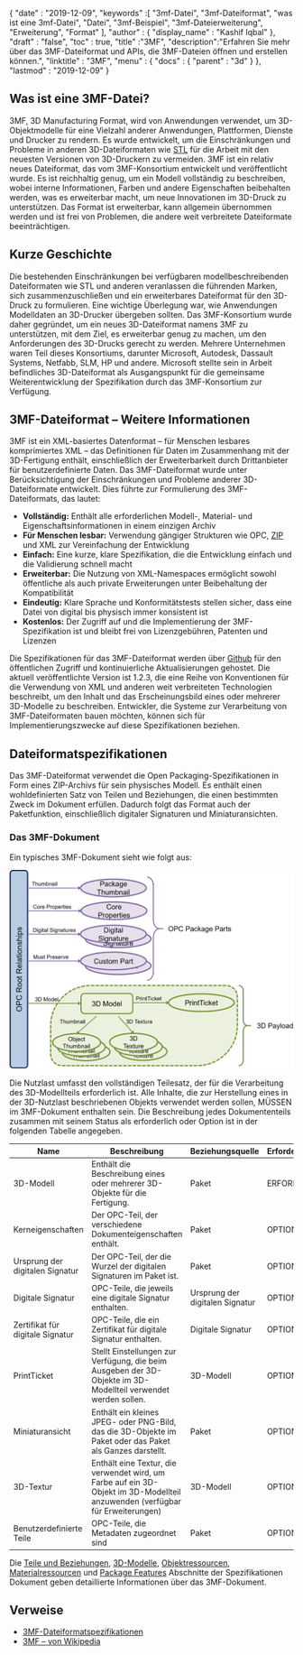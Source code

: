 {
  "date" : "2019-12-09",
  "keywords" :[ "3mf-Datei", "3mf-Dateiformat", "was ist eine 3mf-Datei", "Datei", "3mf-Beispiel", "3mf-Dateierweiterung", "Erweiterung", "Format" ],
  "author" : {
    "display_name" : "Kashif Iqbal"
},
  "draft" : "false",
  "toc" : true,
  "title" :"3MF",
  "description":"Erfahren Sie mehr über das 3MF-Dateiformat und APIs, die 3MF-Dateien öffnen und erstellen können.",
  "linktitle" : "3MF",
  "menu" : {
    "docs" : {
      "parent" : "3d"
}
},
  "lastmod" : "2019-12-09"
}

## Was ist eine 3MF-Datei?

3MF, 3D Manufacturing Format, wird von Anwendungen verwendet, um 3D-Objektmodelle für eine Vielzahl anderer Anwendungen, Plattformen, Dienste und Drucker zu rendern. Es wurde entwickelt, um die Einschränkungen und Probleme in anderen 3D-Dateiformaten wie [STL](/de/cad/stl/) für die Arbeit mit den neuesten Versionen von 3D-Druckern zu vermeiden. 3MF ist ein relativ neues Dateiformat, das vom 3MF-Konsortium entwickelt und veröffentlicht wurde. Es ist reichhaltig genug, um ein Modell vollständig zu beschreiben, wobei interne Informationen, Farben und andere Eigenschaften beibehalten werden, was es erweiterbar macht, um neue Innovationen im 3D-Druck zu unterstützen. Das Format ist erweiterbar, kann allgemein übernommen werden und ist frei von Problemen, die andere weit verbreitete Dateiformate beeinträchtigen.

## Kurze Geschichte ##

Die bestehenden Einschränkungen bei verfügbaren modellbeschreibenden Dateiformaten wie STL und anderen veranlassen die führenden Marken, sich zusammenzuschließen und ein erweiterbares Dateiformat für den 3D-Druck zu formulieren. Eine wichtige Überlegung war, wie Anwendungen Modelldaten an 3D-Drucker übergeben sollten. Das 3MF-Konsortium wurde daher gegründet, um ein neues 3D-Dateiformat namens 3MF zu unterstützen, mit dem Ziel, es erweiterbar genug zu machen, um den Anforderungen des 3D-Drucks gerecht zu werden. Mehrere Unternehmen waren Teil dieses Konsortiums, darunter Microsoft, Autodesk, Dassault Systems, Netfabb, SLM, HP und andere. Microsoft stellte sein in Arbeit befindliches 3D-Dateiformat als Ausgangspunkt für die gemeinsame Weiterentwicklung der Spezifikation durch das 3MF-Konsortium zur Verfügung.

## 3MF-Dateiformat – Weitere Informationen

3MF ist ein XML-basiertes Datenformat – für Menschen lesbares komprimiertes XML – das Definitionen für Daten im Zusammenhang mit der 3D-Fertigung enthält, einschließlich der Erweiterbarkeit durch Drittanbieter für benutzerdefinierte Daten. Das 3MF-Dateiformat wurde unter Berücksichtigung der Einschränkungen und Probleme anderer 3D-Dateiformate entwickelt. Dies führte zur Formulierung des 3MF-Dateiformats, das lautet:

* **Vollständig:** Enthält alle erforderlichen Modell-, Material- und Eigenschaftsinformationen in einem einzigen Archiv
* **Für Menschen lesbar:** Verwendung gängiger Strukturen wie OPC, [ZIP](/de/compression/zip/) und XML zur Vereinfachung der Entwicklung
* **Einfach:** Eine kurze, klare Spezifikation, die die Entwicklung einfach und die Validierung schnell macht
* **Erweiterbar:** Die Nutzung von XML-Namespaces ermöglicht sowohl öffentliche als auch private Erweiterungen unter Beibehaltung der Kompatibilität
* **Eindeutig:** Klare Sprache und Konformitätstests stellen sicher, dass eine Datei von digital bis physisch immer konsistent ist
* **Kostenlos:** Der Zugriff auf und die Implementierung der 3MF-Spezifikation ist und bleibt frei von Lizenzgebühren, Patenten und Lizenzen

Die Spezifikationen für das 3MF-Dateiformat werden über [Github](https://github.com/3MFConsortium/spec_core/blob/master/3MF%20Core%20Specification.md) für den öffentlichen Zugriff und kontinuierliche Aktualisierungen gehostet. Die aktuell veröffentlichte Version ist 1.2.3, die eine Reihe von Konventionen für die Verwendung von XML und anderen weit verbreiteten Technologien beschreibt, um den Inhalt und das Erscheinungsbild eines oder mehrerer 3D-Modelle zu beschreiben. Entwickler, die Systeme zur Verarbeitung von 3MF-Dateiformaten bauen möchten, können sich für Implementierungszwecke auf diese Spezifikationen beziehen.

## Dateiformatspezifikationen ##

Das 3MF-Dateiformat verwendet die Open Packaging-Spezifikationen in Form eines ZIP-Archivs für sein physisches Modell. Es enthält einen wohldefinierten Satz von Teilen und Beziehungen, die einen bestimmten Zweck im Dokument erfüllen. Dadurch folgt das Format auch der Paketfunktion, einschließlich digitaler Signaturen und Miniaturansichten.

### Das 3MF-Dokument ###

Ein typisches 3MF-Dokument sieht wie folgt aus:

![3MF Document Structure](https://raw.githubusercontent.com/3MFConsortium/spec_core/master/images/figure_2-1.png "3MF Document Structure")

Die Nutzlast umfasst den vollständigen Teilesatz, der für die Verarbeitung des 3D-Modellteils erforderlich ist. Alle Inhalte, die zur Herstellung eines in der 3D-Nutzlast beschriebenen Objekts verwendet werden sollen, MÜSSEN im 3MF-Dokument enthalten sein. Die Beschreibung jedes Dokumententeils zusammen mit seinem Status als erforderlich oder Option ist in der folgenden Tabelle angegeben.


|**Name**|**Beschreibung**|**Beziehungsquelle**|**Erforderlich/Optional**
--- | --- | --- | ---
|3D-Modell|Enthält die Beschreibung eines oder mehrerer 3D-Objekte für die Fertigung.|Paket|ERFORDERLICH
|Kerneigenschaften|Der OPC-Teil, der verschiedene Dokumenteigenschaften enthält.|Paket|OPTIONAL
|Ursprung der digitalen Signatur|Der OPC-Teil, der die Wurzel der digitalen Signaturen im Paket ist.|Paket|OPTIONAL
|Digitale Signatur|OPC-Teile, die jeweils eine digitale Signatur enthalten.|Ursprung der digitalen Signatur|OPTIONAL
|Zertifikat für digitale Signatur|OPC-Teile, die ein Zertifikat für digitale Signatur enthalten.|Digitale Signatur|OPTIONAL
|PrintTicket|Stellt Einstellungen zur Verfügung, die beim Ausgeben der 3D-Objekte im 3D-Modellteil verwendet werden sollen.|3D-Modell|OPTIONAL
|Miniaturansicht|Enthält ein kleines JPEG- oder PNG-Bild, das die 3D-Objekte im Paket oder das Paket als Ganzes darstellt.|Paket|OPTIONAL
|3D-Textur|Enthält eine Textur, die verwendet wird, um Farbe auf ein 3D-Objekt im 3D-Modellteil anzuwenden (verfügbar für Erweiterungen)|3D-Modell|OPTIONAL
|Benutzerdefinierte Teile|OPC-Teile, die Metadaten zugeordnet sind|Paket|OPTIONAL

Die [Teile und Beziehungen](https://github.com/3MFConsortium/spec_core/blob/master/3MF%20Core%20Specification.md#chapter-2-parts-and-relationships), [3D-Modelle](https://github.com/3MFConsortium/spec_core/blob/master/3MF%20Core%20Specification.md#chapter-3-3d-models), [Objektressourcen](https://github.com/3MFConsortium/spec_core/blob/master/3MF%20Core%20Specification.md#chapter-4-object-resources), [Materialressourcen](https://github.com/3MFConsortium/spec_core/blob/master/3MF%20Core%20Specification.md#chapter-5-material-resources) und [Package Features](https://github.com/3MFConsortium/spec_core/blob/master/3MF%20Core%20Specification.md#chapter-6-3mf-document-package-features) Abschnitte der Spezifikationen Dokument geben detaillierte Informationen über das 3MF-Dokument.

## Verweise ##

* [3MF-Dateiformatspezifikationen](https://github.com/3MFConsortium/spec_core)
* [3MF – von Wikipedia](https://en.wikipedia.org/wiki/3D_Manufacturing_Format)

